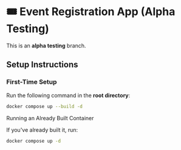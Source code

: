 # 🎟️ Event Registration App (Alpha Testing)

This is an **alpha testing** branch.

## Setup Instructions

### First-Time Setup  
Run the following command in the **root directory**:  
```sh
docker compose up --build -d
```
 Running an Already Built Container

If you've already built it, run:
```sh
docker compose up -d
```

